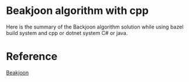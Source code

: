 # Beakjoon algorithm with cpp

Here is the summary of the Backjoon algorithm solution while using bazel build system and cpp or dotnet system C# or java.


# Reference

[Beakjoon](https://www.acmicpc.net/)
